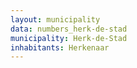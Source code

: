 ```yaml
---
layout: municipality
data: numbers_herk-de-stad
municipality: Herk-de-Stad
inhabitants: Herkenaar
---
```

